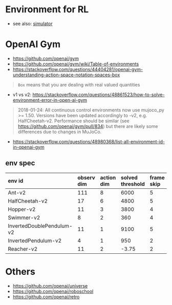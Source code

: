 # Environment for RL
* see also: [simulator](https://github.com/tttor/rl-foundation/blob/master/software/simulator.md)

# OpenAI Gym
* https://github.com/openai/gym
* https://github.com/openai/gym/wiki/Table-of-environments
* https://stackoverflow.com/questions/44404281/openai-gym-understanding-action-space-notation-spaces-box
> `Box` means that you are dealing with real valued quantities
* v1 vs v2: https://stackoverflow.com/questions/48861523/how-to-solve-environment-error-in-open-ai-gym
> 2018-01-24: All continuous control environments now use mujoco_py >= 1.50. Versions have been updated accordingly to -v2, e.g. HalfCheetah-v2. Performance should be similar (see https://github.com/openai/gym/pull/834) but there are likely some differences due to changes in MuJoCo.
* https://stackoverflow.com/questions/48980368/list-all-environment-id-in-openai-gym

## env spec
| env id | observ dim | action dim | solved threshold | frame skip |
| :---   | :---       | :---       | :---             | :---       |
| Ant-v2 | 111 | 8 | 6000 | 5 |
| HalfCheetah-v2 | 17 | 6 | 4800 | 5 |
| Hopper-v2 | 11 | 3 | 3800 | 4 |
| Swimmer-v2 | 8 | 2 | 360 | 4 | 
| InvertedDoublePendulum-v2 | 11 | 1 | 9100 | 5 |
| InvertedPendulum-v2 | 4 | 1 | 950 | 2 |
| Reacher-v2 | 11 | 2 | -3.75 | 2 |

# Others
* https://github.com/openai/universe
* https://github.com/openai/roboschool
* https://github.com/openai/retro

